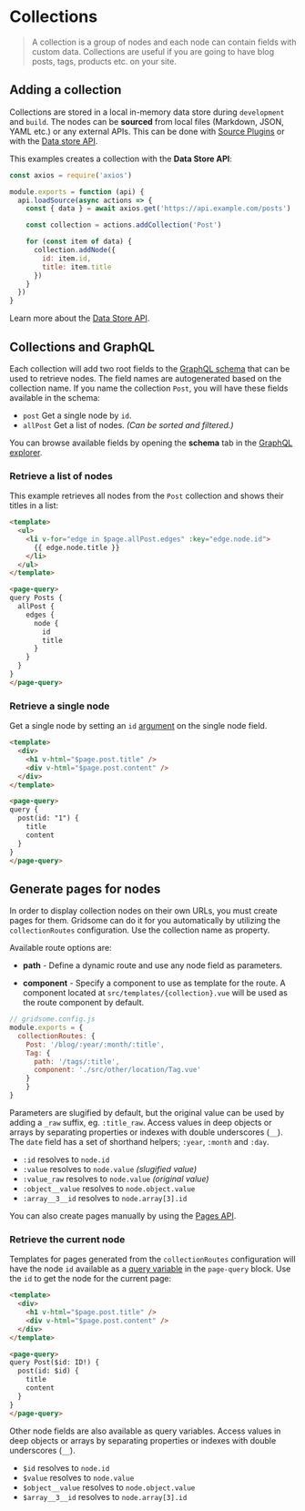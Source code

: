 # Collections

> A collection is a group of nodes and each node can contain fields with custom data. Collections are useful if you are going to have blog posts, tags, products etc. on your site.

## Adding a collection

Collections are stored in a local in-memory data store during `development` and `build`. The nodes can be **sourced** from local files (Markdown, JSON, YAML etc.) or any external APIs. This can be done with [Source Plugins]() or with the [Data store API](/docs/data-store-api).

This examples creates a collection with the **Data Store API**:

```js
const axios = require('axios')

module.exports = function (api) {
  api.loadSource(async actions => {
    const { data } = await axios.get('https://api.example.com/posts')

    const collection = actions.addCollection('Post')

    for (const item of data) {
      collection.addNode({
        id: item.id,
        title: item.title
      })
    }
  })
}
```

Learn more about the [Data Store API](/docs/data-store-api).

## Collections and GraphQL

Each collection will add two root fields to the [GraphQL schema](/docs/data-layer) that can be used to retrieve nodes. The field names are autogenerated based on the collection name. If you name the collection `Post`, you will have these fields available in the schema:

- `post` Get a single node by `id`.
- `allPost` Get a list of nodes. *(Can be sorted and filtered.)*

You can browse available fields by opening the **schema** tab in the [GraphQL explorer](/docs/data-layer#the-graphql-explorer).

### Retrieve a list of nodes

This example retrieves all nodes from the `Post` collection and shows their titles in a list:

```html
<template>
  <ul>
    <li v-for="edge in $page.allPost.edges" :key="edge.node.id">
      {{ edge.node.title }}
    </li>
  </ul>
</template>

<page-query>
query Posts {
  allPost {
    edges {
      node {
        id
        title
      }
    }
  }
}
</page-query>
```

### Retrieve a single node

Get a single node by setting an `id` [argument](https://graphql.org/learn/queries/#arguments) on the single node field.

```html
<template>
  <div>
  	<h1 v-html="$page.post.title" />
  	<div v-html="$page.post.content" />
  </div>
</template>

<page-query>
query {
  post(id: "1") {
    title
    content
  }
}
</page-query>
```

## Generate pages for nodes

In order to display collection nodes on their own URLs, you must create pages for them. Gridsome can do it for you automatically by utilizing the `collectionRoutes` configuration. Use the collection name as property.

Available route options are:

- **path** - Define a dynamic route and use any node field as parameters.

- **component** - Specify a component to use as template for the route. A component located at `src/templates/{collection}.vue` will be used as the route component by default.

```js
// gridsome.config.js
module.exports = {
  collectionRoutes: {
  	Post: '/blog/:year/:month/:title',
    Tag: {
      path: '/tags/:title',
      component: './src/other/location/Tag.vue'
    }
	}
}
```

Parameters are slugified by default, but the original value can be used by adding a `_raw` suffix, eg. `:title_raw`. Access values in deep objects or arrays by separating properties or indexes with double underscores (`__`). The `date` field has a set of shorthand helpers; `:year`, `:month` and `:day`.

- `:id` resolves to `node.id`
- `:value` resolves to `node.value` *(slugified value)*
- `:value_raw` resolves to `node.value` *(original value)*
- `:object__value` resolves to `node.object.value`
- `:array__3__id` resolves to `node.array[3].id`

You can also create pages manually by using the [Pages API](/docs/pages-api#create-pages-from-graphql).

### Retrieve the current node

Templates for pages generated from the `collectionRoutes` configuration will have the node `id` available as a [query variable](https://graphql.org/learn/queries/#variables) in the `page-query` block. Use the `id` to get the node for the current page:

```html
<template>
  <div>
  	<h1 v-html="$page.post.title" />
  	<div v-html="$page.post.content" />
  </div>
</template>

<page-query>
query Post($id: ID!) {
  post(id: $id) {
    title
    content
  }
}
</page-query>
```

Other node fields are also available as query variables. Access values in deep objects or arrays by separating properties or indexes with double underscores (`__`).

- `$id` resolves to `node.id`
- `$value` resolves to `node.value`
- `$object__value` resolves to `node.object.value`
- `$array__3__id` resolves to `node.array[3].id`
